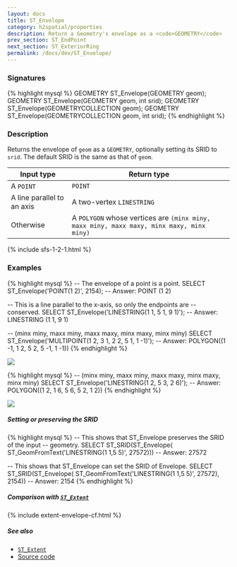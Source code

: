 ```yaml
---
layout: docs
title: ST_Envelope
category: h2spatial/properties
description: Return a Geometry's envelope as a <code>GEOMETRY</code>
prev_section: ST_EndPoint
next_section: ST_ExteriorRing
permalink: /docs/dev/ST_Envelope/
---
```


### Signatures

{% highlight mysql %}
GEOMETRY ST_Envelope(GEOMETRY geom);
GEOMETRY ST_Envelope(GEOMETRY geom, int srid);
GEOMETRY ST_Envelope(GEOMETRYCOLLECTION geom);
GEOMETRY ST_Envelope(GEOMETRYCOLLECTION geom, int srid);
{% endhighlight %}

### Description

Returns the envelope of `geom` as a `GEOMETRY`, optionally setting its SRID to
`srid`. The default SRID is the same as that of `geom`.
<!-- If `geom` is empty, returns an empty `POINT`. -->

| Input type | Return type |
|------------|-------------|
| A `POINT` | `POINT` |
| A line parallel to an axis | A two-vertex `LINESTRING` |
| Otherwise | A `POLYGON` whose vertices are `(minx miny, maxx miny, maxx maxy, minx maxy, minx miny)` |

{% include sfs-1-2-1.html %}
<!-- Is this function also SQL-MM? -->

### Examples

{% highlight mysql %}
-- The envelope of a point is a point.
SELECT ST_Envelope('POINT(1 2)', 2154);
-- Answer: POINT (1 2)

-- This is a line parallel to the x-axis, so only the endpoints are
-- conserved.
SELECT ST_Envelope('LINESTRING(1 1, 5 1, 9 1)');
-- Answer: LINESTRING (1 1, 9 1)

-- (minx miny, maxx miny, maxx maxy, minx maxy, minx miny)
SELECT ST_Envelope('MULTIPOINT(1 2, 3 1, 2 2, 5 1, 1 -1)');
-- Answer: POLYGON((1 -1, 1 2, 5 2, 5 -1, 1 -1))
{% endhighlight %}

<img class="displayed" src="../ST_Envelope_1.png"/>

{% highlight mysql %}
-- (minx miny, maxx miny, maxx maxy, minx maxy, minx miny)
SELECT ST_Envelope('LINESTRING(1 2, 5 3, 2 6)');
-- Answer: POLYGON((1 2, 1 6, 5 6, 5 2, 1 2))
{% endhighlight %}

<img class="displayed" src="../ST_Envelope_2.png"/>

##### Setting or preserving the SRID

{% highlight mysql %}
-- This shows that ST_Envelope preserves the SRID of the input
-- geometry.
SELECT ST_SRID(ST_Envelope(
    ST_GeomFromText('LINESTRING(1 1,5 5)', 27572)))
-- Answer: 27572

-- This shows that ST_Envelope can set the SRID of Envelope.
SELECT ST_SRID(ST_Envelope(
    ST_GeomFromText('LINESTRING(1 1,5 5)', 27572), 2154))
-- Answer: 2154
{% endhighlight %}

##### Comparison with [`ST_Extent`](../ST_Extent)

{% include extent-envelope-cf.html %}

##### See also

* [`ST_Extent`](../ST_Extent)
* <a href="https://github.com/irstv/H2GIS/blob/master/h2spatial/src/main/java/org/h2gis/h2spatial/internal/function/spatial/properties/ST_Envelope.java" target="_blank">Source code</a>

